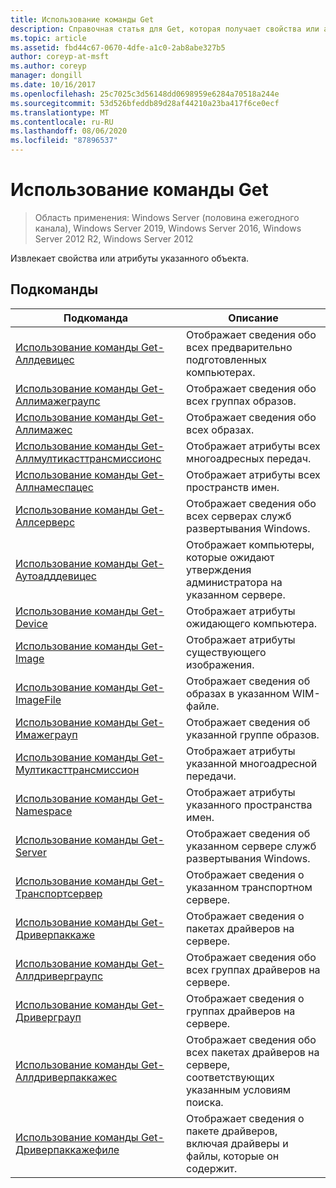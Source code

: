 ```yaml
---
title: Использование команды Get
description: Справочная статья для Get, которая получает свойства или атрибуты указанного объекта.
ms.topic: article
ms.assetid: fbd44c67-0670-4dfe-a1c0-2ab8abe327b5
author: coreyp-at-msft
ms.author: coreyp
manager: dongill
ms.date: 10/16/2017
ms.openlocfilehash: 25c7025c3d56148dd0698959e6284a70518a244e
ms.sourcegitcommit: 53d526bfeddb89d28af44210a23ba417f6ce0ecf
ms.translationtype: MT
ms.contentlocale: ru-RU
ms.lasthandoff: 08/06/2020
ms.locfileid: "87896537"
---
```

# <a name="using-the-get-command"></a>Использование команды Get

> Область применения: Windows Server (половина ежегодного канала), Windows Server 2019, Windows Server 2016, Windows Server 2012 R2, Windows Server 2012

Извлекает свойства или атрибуты указанного объекта.

## <a name="subcommands"></a>Подкоманды
|Подкоманда|Описание|
|-------|--------|
|[Использование команды Get-Аллдевицес](using-the-get-alldevices-command.md)|Отображает сведения обо всех предварительно подготовленных компьютерах.|
|[Использование команды Get-Аллимажеграупс](using-the-get-allimagegroups-command.md)|Отображает сведения обо всех группах образов.|
|[Использование команды Get-Аллимажес](using-the-get-allimages-command.md)|Отображает сведения обо всех образах.|
|[Использование команды Get-Аллмултикасттрансмиссионс](using-the-get-allmulticasttransmissions-command.md)|Отображает атрибуты всех многоадресных передач.|
|[Использование команды Get-Аллнамеспацес](using-the-get-allnamespaces-command.md)|Отображает атрибуты всех пространств имен.|
|[Использование команды Get-Аллсерверс](using-the-get-allservers-command.md)|Отображает сведения обо всех серверах служб развертывания Windows.|
|[Использование команды Get-Аутоадддевицес](using-the-get-autoadddevices-command.md)|Отображает компьютеры, которые ожидают утверждения администратора на указанном сервере.|
|[Использование команды Get-Device](using-the-get-device-command.md)|Отображает атрибуты ожидающего компьютера.|
|[Использование команды Get-Image](using-the-get-image-command.md)|Отображает атрибуты существующего изображения.|
|[Использование команды Get-ImageFile](using-the-get-imagefile-command.md)|Отображает сведения об образах в указанном WIM-файле.|
|[Использование команды Get-Имажеграуп](using-the-get-imagegroup-command.md)|Отображает сведения об указанной группе образов.|
|[Использование команды Get-Мултикасттрансмиссион](using-the-get-multicasttransmission-command.md)|Отображает атрибуты указанной многоадресной передачи.|
|[Использование команды Get-Namespace](using-the-get-namespace-command.md)|Отображает атрибуты указанного пространства имен.|
|[Использование команды Get-Server](using-the-get-server-command.md)|Отображает сведения об указанном сервере служб развертывания Windows.|
|[Использование команды Get-Транспортсервер](using-the-get-transportserver-command.md)|Отображает сведения о указанном транспортном сервере.|
|[Использование команды Get-Дриверпаккаже](using-the-get-driverpackage-command.md)|Отображает сведения о пакетах драйверов на сервере.|
|[Использование команды Get-Аллдриверграупс](using-the-get-alldrivergroups-command.md)|Отображает сведения обо всех группах драйверов на сервере.|
|[Использование команды Get-Дриверграуп](using-the-get-drivergroup-command.md)|Отображает сведения о группах драйверов на сервере.|
|[Использование команды Get-Аллдриверпаккажес](using-the-get-alldriverpackages-command.md)|Отображает сведения обо всех пакетах драйверов на сервере, соответствующих указанным условиям поиска.|
|[Использование команды Get-Дриверпаккажефиле](using-the-get-driverpackagefile-command.md)|Отображает сведения о пакете драйверов, включая драйверы и файлы, которые он содержит.|
